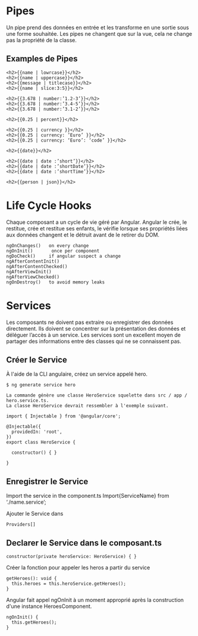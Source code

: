 
# Pipes
Un pipe prend des données en entrée et les transforme en une sortie sous une forme souhaitée.
Les pipes ne changent que sur la vue, cela ne change pas la propriété de la classe.
## Examples de Pipes
````
<h2>{{name | lowrcase}}</h2>
<h2>{{name | uppercase}}</h2>
<h2>{{message | titlecase}}</h2>
<h2>{{name | slice:3:5}}</h2>

<h2>{{3.678 | number:’1.2-3’}}</h2>
<h2>{{3.678 | number:’3.4-5’}}</h2>
<h2>{{3.678 | number:’3.1-2’}}</h2>

<h2>{{0.25 | percent}}</h2>

<h2>{{0.25 | currency }}</h2>
<h2>{{0.25 | currency: ’Euro’ }}</h2>
<h2>{{0.25 | currency: ‘Euro’: ‘code’ }}</h2>

<h2>{{date}}</h2>

<h2>{{date | date :’short’}}</h2>
<h2>{{date | date :’shortDate’}}</h2>
<h2>{{date | date :’shortTime’}}</h2>

<h2>{{person | json}}</h2>

````
# Life Cycle Hooks
Chaque composant a un cycle de vie géré par Angular.
Angular le crée, le restitue, crée et restitue ses enfants, le vérifie lorsque ses propriétés liées aux données changent et le détruit avant de le retirer du DOM.

````
ngOnChanges()   on every change
ngOnInit()       once per component
ngDoCheck()     if angular suspect a change
ngAfterContentInit()
ngAfterContentChecked()
ngAfterViewInit()
ngAfterViewChecked()
ngOnDestroy()   to avoid memory leaks
````
# Services
Les composants ne doivent pas extraire ou enregistrer des données directement. Ils doivent se concentrer sur la présentation des données et déléguer l’accès à un service.
Les services sont un excellent moyen de partager des informations entre des classes qui ne se connaissent pas.
## Créer le Service
À l'aide de la CLI angulaire, créez un service appelé hero.
````
$ ng generate service hero

La commande génère une classe HeroService squelette dans src / app / hero.service.ts. 
La classe HeroService devrait ressembler à l'exemple suivant.

import { Injectable } from '@angular/core';

@Injectable({
  providedIn: 'root',
})
export class HeroService {

  constructor() { }

}

````
## Enregistrer le Service

Import the service in the component.ts
Import{ServiceName} from ‘./name.service’;

Ajouter le Service dans
````
Providers[]
````

## Declarer le Service dans le composant.ts
````
constructor(private heroService: HeroService) { }
````

Créer la fonction pour appeler les heros a partir du service
````
getHeroes(): void {
  this.heroes = this.heroService.getHeroes();
}
````
Angular fait appel ngOnInit à un moment approprié après la construction d'une instance HeroesComponent.
````
ngOnInit() {
  this.getHeroes();
}
````

